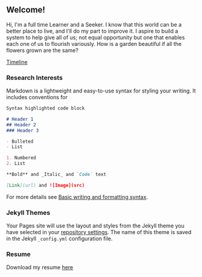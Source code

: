 ## Welcome!

Hi,
I'm a full time Learner and a Seeker. 
I know that this world can be a better place to live, and I'll do my part to improve it. 
I aspire to build a system to help give all of us; not equal opportunity but one that enables each one of us to flourish variously. 
How is a garden beautiful if all the flowers grown are the same?

[Timeline](markdowns/timeline.md)

### Research Interests

Markdown is a lightweight and easy-to-use syntax for styling your writing. It includes conventions for

```markdown
Syntax highlighted code block

# Header 1
## Header 2
### Header 3

- Bulleted
- List

1. Numbered
2. List

**Bold** and _Italic_ and `Code` text

[Link](url) and ![Image](src)
```

For more details see [Basic writing and formatting syntax](https://docs.github.com/en/github/writing-on-github/getting-started-with-writing-and-formatting-on-github/basic-writing-and-formatting-syntax).

### Jekyll Themes

Your Pages site will use the layout and styles from the Jekyll theme you have selected in your [repository settings](https://github.com/krishnaShreedhar/krishnaShreedhar.github.io/settings/pages). The name of this theme is saved in the Jekyll `_config.yml` configuration file.

### Resume
Download my resume [here](pdfs/Dec2021_ShreeResume_wo_contact.pdf)
